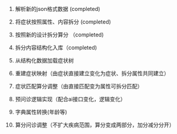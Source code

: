 1. 解析新的json格式数据  (completed)

2. 将症状按照属性、内容拆分 (completed)

3. 按照新的设计拆分算分 （completed)

5. 拆分内容结构化入库（completed)

5. 从结构化数据加载症状树 

6. 重建症状映射（由症状直接建立变化为症状、拆分属性共同建立）

7. 症状匹配算分调整（由直接匹配变为属性可拆分匹配）

8. 预问诊逻辑实现（配合ai接口变化，逻辑变化）

9. 字典属性转换(年龄等)

10. 算分问诊调整（不扩大疾病范围，算分变成两部分，加分减分分开）

